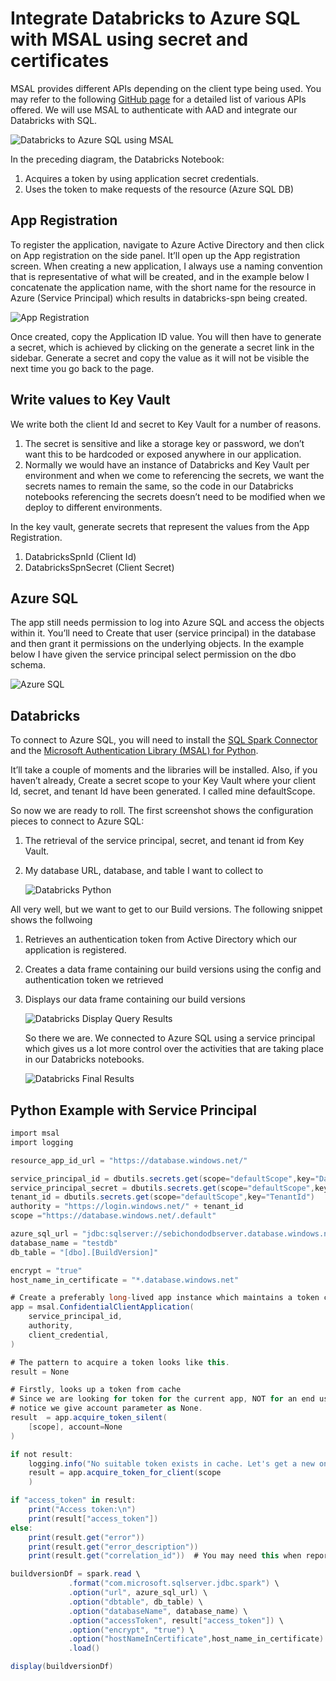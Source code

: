 # Integrate Databricks to Azure SQL with MSAL using secret and certificates

MSAL provides different APIs depending on the client type being used. You may refer to the following [GitHub page](https://github.com/AzureAD/microsoft-authentication-library-for-python/wiki/Microsoft-Authentication-Client-Libraries/) for a detailed list of various APIs offered. We will use MSAL to authenticate with AAD and integrate our Databricks with SQL.

![Databricks to Azure SQL using MSAL](images/1_YundNu4G3oPsuhd7xWAj-A.png)

In the preceding diagram, the Databricks Notebook:

1. Acquires a token by using application secret credentials.
2. Uses the token to make requests of the resource (Azure SQL DB)

## App Registration

To register the application, navigate to Azure Active Directory and then click on App registration on the side panel. It’ll open up the App registration screen. When creating a new application, I always use a naming convention that is representative of what will be created, and in the example below I concatenate the application name, with the short name for the resource in Azure (Service Principal) which results in databricks-spn being created.

![App Registration](images/registerapp.png)

Once created, copy the Application ID value. You will then have to generate a secret, which is achieved by clicking on the generate a secret link in the sidebar. Generate a secret and copy the value as it will not be visible the next time you go back to the page.

## Write values to Key Vault

We write both the client Id and secret to Key Vault for a number of reasons.

1. The secret is sensitive and like a storage key or password, we don’t want this to be hardcoded or exposed anywhere in our application.
2. Normally we would have an instance of Databricks and Key Vault per environment and when we come to referencing the secrets, we want the secrets names to remain the same, so the code in our Databricks notebooks referencing the secrets doesn’t need to be modified when we deploy to different environments.

In the key vault, generate secrets that represent the values from the App Registration.

1. DatabricksSpnId (Client Id)
2. DatabricksSpnSecret (Client Secret)

## Azure SQL

The app still needs permission to log into Azure SQL and access the objects within it. You’ll need to Create that user (service principal) in the database and then grant it permissions on the underlying objects. In the example below I have given the service principal select permission on the dbo schema.

![Azure SQL](images/azuresql.png)

## Databricks

To connect to Azure SQL, you will need to install the [SQL Spark Connector](https://github.com/microsoft/sql-spark-connector) and the [Microsoft Authentication Library (MSAL) for Python](https://github.com/AzureAD/microsoft-authentication-library-for-python).

It’ll take a couple of moments and the libraries will be installed. Also, if you haven’t already, Create a secret scope to your Key Vault where your client Id, secret, and tenant Id have been generated. I called mine defaultScope.

So now we are ready to roll. The first screenshot shows the configuration pieces to connect to Azure SQL:

1. The retrieval of the service principal, secret, and tenant id from Key Vault.
2. My database URL, database, and table I want to collect to

   ![Databricks Python](images/databricks_python.png)

All very well, but we want to get to our Build versions. The following snippet shows the follwoing

1. Retrieves an authentication token from Active Directory which our application is registered.
2. Creates a data frame containing our build versions using the config and authentication token we retrieved
3. Displays our data frame containing our build versions

   ![Databricks Display Query Results](images/databricks_query_the_db.png)

   So there we are. We connected to Azure SQL using a service principal which gives us a lot more control over the activities that are taking place in our Databricks notebooks.

   ![Databricks Final Results](images/databricks_access_token.png)

## Python Example with Service Principal

```csharp
import msal
import logging

resource_app_id_url = "https://database.windows.net/"

service_principal_id = dbutils.secrets.get(scope="defaultScope",key="DatabricksSpnId")
service_principal_secret = dbutils.secrets.get(scope="defaultScope",key="DatabricksSpnSecret")
tenant_id = dbutils.secrets.get(scope="defaultScope",key="TenantId")
authority = "https://login.windows.net/" + tenant_id
scope ="https://database.windows.net/.default"

azure_sql_url = "jdbc:sqlserver://sebichondodbserver.database.windows.net"
database_name = "testdb"
db_table = "[dbo].[BuildVersion]"

encrypt = "true"
host_name_in_certificate = "*.database.windows.net"

# Create a preferably long-lived app instance which maintains a token cache.
app = msal.ConfidentialClientApplication(
    service_principal_id,
    authority,
    client_credential,
)

# The pattern to acquire a token looks like this.
result = None

# Firstly, looks up a token from cache
# Since we are looking for token for the current app, NOT for an end user,
# notice we give account parameter as None.
result  = app.acquire_token_silent(
    [scope], account=None
)

if not result:
    logging.info("No suitable token exists in cache. Let's get a new one from AAD.")
    result = app.acquire_token_for_client(scope
    )

if "access_token" in result:
    print("Access token:\n")
    print(result["access_token"])
else:
    print(result.get("error"))
    print(result.get("error_description"))
    print(result.get("correlation_id"))  # You may need this when reporting a bug

buildversionDf = spark.read \
             .format("com.microsoft.sqlserver.jdbc.spark") \
             .option("url", azure_sql_url) \
             .option("dbtable", db_table) \
             .option("databaseName", database_name) \
             .option("accessToken", result["access_token"]) \
             .option("encrypt", "true") \
             .option("hostNameInCertificate",host_name_in_certificate) \
             .load()

display(buildversionDf)
```
